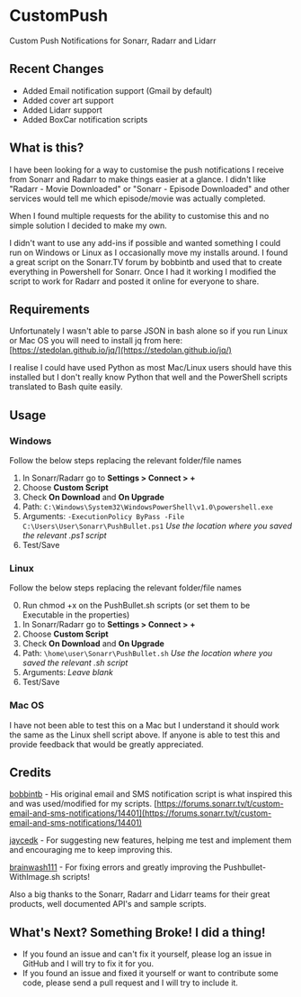 # CustomPush
Custom Push Notifications for Sonarr, Radarr and Lidarr

## Recent Changes
- Added Email notification support (Gmail by default)
- Added cover art support
- Added Lidarr support
- Added BoxCar notification scripts

## What is this?
I have been looking for a way to customise the push notifications I receive from Sonarr and Radarr to make things easier at a glance. I didn't like "Radarr - Movie Downloaded" or "Sonarr - Episode Downloaded" and other services would tell me which episode/movie was actually completed.

When I found multiple requests for the ability to customise this and no simple solution I decided to make my own.

I didn't want to use any add-ins if possible and wanted something I could run on Windows or Linux as I occasionally move my installs around. I found a great script on the Sonarr.TV forum by bobbintb and used that to create everything in Powershell for Sonarr. Once I had it working I modified the script to work for Radarr and posted it online for everyone to share.

## Requirements
Unfortunately I wasn't able to parse JSON in bash alone so if you run Linux or Mac OS you will need to install jq from here: [https://stedolan.github.io/jq/](https://stedolan.github.io/jq/)

I realise I could have used Python as most Mac/Linux users should have this installed but I don't really know Python that well and the PowerShell scripts translated to Bash quite easily.

## Usage
### Windows
Follow the below steps replacing the relevant folder/file names

1. In Sonarr/Radarr go to **Settings > Connect > +**
2. Choose **Custom Script**
3. Check **On Download** and **On Upgrade**
4. Path: `C:\Windows\System32\WindowsPowerShell\v1.0\powershell.exe`
5. Arguments: `-ExecutionPolicy ByPass -File C:\Users\User\Sonarr\PushBullet.ps1` *Use the location where you saved the relevant .ps1 script*
6. Test/Save

### Linux
Follow the below steps replacing the relevant folder/file names

0. Run chmod +x on the PushBullet.sh scripts (or set them to be Executable in the properties)
1. In Sonarr/Radarr go to **Settings > Connect > +**
2. Choose **Custom Script**
3. Check **On Download** and **On Upgrade**
4. Path: `\home\user\Sonarr\PushBullet.sh` *Use the location where you saved the relevant .sh script*
5. Arguments: *Leave blank*
6. Test/Save

### Mac OS
I have not been able to test this on a Mac but I understand it should work the same as the Linux shell script above. If anyone is able to test this and provide feedback that would be greatly appreciated.

## Credits
[bobbintb](https://forums.sonarr.tv/u/bobbintb) - His original email and SMS notification script is what inspired this and was used/modified for my scripts. [https://forums.sonarr.tv/t/custom-email-and-sms-notifications/14401](https://forums.sonarr.tv/t/custom-email-and-sms-notifications/14401)

[jaycedk](https://github.com/jaycedk) - For suggesting new features, helping me test and implement them and encouraging me to keep improving this.

[brainwash111](https://github.com/brainwash111) - For fixing errors and greatly improving the Pushbullet-WithImage.sh scripts!

Also a big thanks to the Sonarr, Radarr and Lidarr teams for their great products, well documented API's and sample scripts.

## What's Next? Something Broke! I did a thing!
- If you found an issue and can't fix it yourself, please log an issue in GitHub and I will try to fix it for you.
- If you found an issue and fixed it yourself or want to contribute some code, please send a pull request and I will try to include it.
